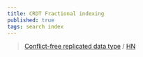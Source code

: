 ```yaml
---
title: CRDT Fractional indexing
published: true
tags: search index
---
```

> [Conflict-free replicated data type](https://en.wikipedia.org/wiki/Conflict-free_replicated_data_type) / [HN](https://news.ycombinator.com/item?id=33764449)
